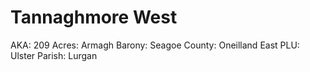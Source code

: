 # Tannaghmore West

AKA: 209
Acres: Armagh
Barony: Seagoe
County: Oneilland East
PLU: Ulster
Parish: Lurgan